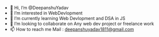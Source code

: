 - 👋 Hi, I’m @DeepanshuYadav
- 👀 I’m interested in WebDevlopment
- 🌱 I’m currently  learning Web  Devlopment and DSA in JS
- 💞️ I’m looking to collaborate on Any web dev project or freelance work
- 📫 How to reach me Mail : deepanshuyadav1811@gmail.com   

<!---
Deepanshuyadav05/Deepanshuyadav05 is a ✨ special ✨ repository because its `README.md` (this file) appears on your GitHub profile.
You can click the Preview link to take a look at your changes.
--->
